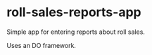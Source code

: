 roll-sales-reports-app
======================

Simple app for entering reports about roll sales.

Uses an DO framework.
